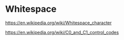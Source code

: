 Whitespace
==========


https://en.wikipedia.org/wiki/Whitespace_character


https://en.wikipedia.org/wiki/C0_and_C1_control_codes
